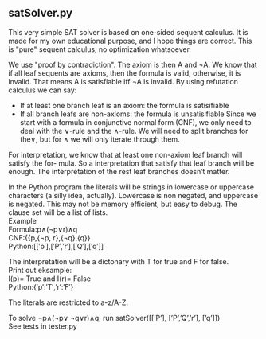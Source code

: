 
## satSolver.py
This very simple SAT solver is based on one-sided sequent calculus. It is made for my own educational purpose, and I hope things are correct. This is "pure" sequent calculus, no optimization whatsoever.

We use "proof by contradiction". The axiom is then A and ¬A. We know that if all leaf sequents 
are axioms, then the formula is valid; otherwise, it is invalid. That means A is satisfiable 
iff ¬A is invalid. By using refutation calculus we can say:
- If at least one branch leaf is an axiom: the formula is satisifiable
- If all branch leafs are non-axioms: the formula is unsatisifiable
Since we start with a formula in conjunctive normal form (CNF), we only need to deal with the ∨-rule and the ∧-rule.
We will need to split branches for the∨, but for ∧ we will only iterate through them.

For interpretation, we know that at least one non-axiom leaf branch will satisfy the for-
mula. So a interpretation that satisfy that leaf branch will be enough. The interpretation of
the rest leaf branches doesn’t matter.

In the Python program the literals will be strings in lowercase or uppercase characters (a silly idea, actually).
Lowercase is non negated, and uppercase is negated. This may not be memory efficient, but
easy to debug. The clause set will be a list of lists.<br>
Example<br>
Formula:p∧(¬p∨r)∧q<br>
CNF:{{p,{¬p, r},{¬q},{q}}<br>
Python:[[′p′],[′P′,′r′],[′Q′],[′q′]]<br>

The interpretation will be a dictonary with T for true and F for false.<br>
Print out eksample:<br>
I(p)= True and I(r)= False<br>
Python:{′p′:′T′,′r′:′F′}<br>

The literals are restricted to a-z/A-Z.

To solve ¬p∧(¬p∨ ¬q∨r)∧q, run satSolver([[’P’], [’P’,’Q’,’r’], [’q’]])<br>
See tests in tester.py


